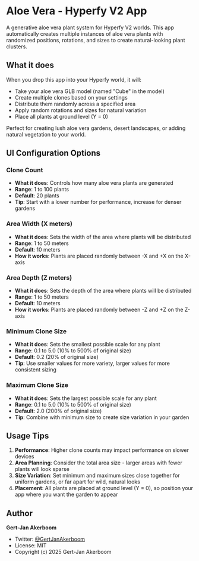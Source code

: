 # Aloe Vera - Hyperfy V2 App

A generative aloe vera plant system for Hyperfy V2 worlds. This app automatically creates multiple instances of aloe vera plants with randomized positions, rotations, and sizes to create natural-looking plant clusters.

## What it does

When you drop this app into your Hyperfy world, it will:
- Take your aloe vera GLB model (named "Cube" in the model)
- Create multiple clones based on your settings
- Distribute them randomly across a specified area
- Apply random rotations and sizes for natural variation
- Place all plants at ground level (Y = 0)

Perfect for creating lush aloe vera gardens, desert landscapes, or adding natural vegetation to your world.

## UI Configuration Options

### Clone Count
- **What it does**: Controls how many aloe vera plants are generated
- **Range**: 1 to 100 plants
- **Default**: 20 plants
- **Tip**: Start with a lower number for performance, increase for denser gardens

### Area Width (X meters)
- **What it does**: Sets the width of the area where plants will be distributed
- **Range**: 1 to 50 meters
- **Default**: 10 meters
- **How it works**: Plants are placed randomly between -X and +X on the X-axis

### Area Depth (Z meters)
- **What it does**: Sets the depth of the area where plants will be distributed
- **Range**: 1 to 50 meters
- **Default**: 10 meters
- **How it works**: Plants are placed randomly between -Z and +Z on the Z-axis

### Minimum Clone Size
- **What it does**: Sets the smallest possible scale for any plant
- **Range**: 0.1 to 5.0 (10% to 500% of original size)
- **Default**: 0.2 (20% of original size)
- **Tip**: Use smaller values for more variety, larger values for more consistent sizing

### Maximum Clone Size
- **What it does**: Sets the largest possible scale for any plant
- **Range**: 0.1 to 5.0 (10% to 500% of original size)
- **Default**: 2.0 (200% of original size)
- **Tip**: Combine with minimum size to create size variation in your garden

## Usage Tips

1. **Performance**: Higher clone counts may impact performance on slower devices
2. **Area Planning**: Consider the total area size - larger areas with fewer plants will look sparse
3. **Size Variation**: Set minimum and maximum sizes close together for uniform gardens, or far apart for wild, natural looks
4. **Placement**: All plants are placed at ground level (Y = 0), so position your app where you want the garden to appear

## Author

**Gert-Jan Akerboom**
- Twitter: [@GertJanAkerboom](https://x.com/GertJanAkerboom)
- License: MIT
- Copyright (c) 2025 Gert-Jan Akerboom 